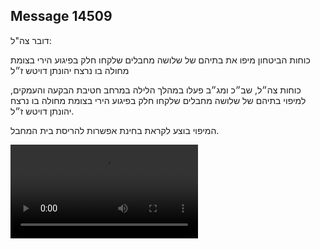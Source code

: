 ## Message 14509

דובר צה"ל:

כוחות הביטחון מיפו את בתיהם של שלושה מחבלים שלקחו חלק בפיגוע הירי בצומת מחולה בו נרצח יהונתן דויטש ז״ל 

כוחות צה״ל, שב״כ ומג״ב פעלו במהלך הלילה במרחב חטיבת הבקעה והעמקים, למיפוי בתיהם של שלושה מחבלים שלקחו חלק בפיגוע הירי בצומת מחולה בו נרצח יהונתן דויטש ז״ל.

המיפוי בוצע לקראת בחינת אפשרות להריסת בית המחבל.

![Video](https://data.iron-swords.co.il/2024/December/19/https://data.iron-swords.co.il/2024/December/19/14509/14509_media.mp4)
